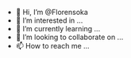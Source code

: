 - 👋 Hi, I’m @Florensoka
- 👀 I’m interested in ...
- 🌱 I’m currently learning ...
- 💞️ I’m looking to collaborate on ...
- 📫 How to reach me ...

<!---
Florensoka/Florensoka is a ✨ special ✨ repository because its `README.md` (this file) appears on your GitHub profile.
You can click the Preview link to take a look at your changes.
--->
